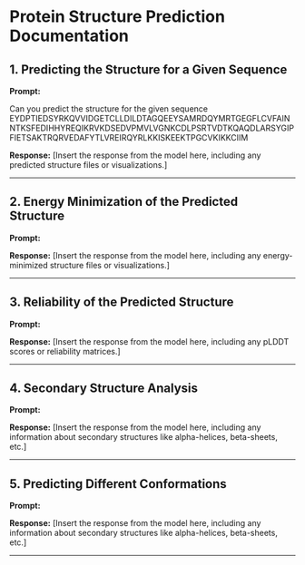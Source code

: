 # Protein Structure Prediction Documentation

## 1. Predicting the Structure for a Given Sequence

**Prompt:**

Can you predict the structure for the given sequence
EYDPTIEDSYRKQVVIDGETCLLDILDTAGQEEYSAMRDQYMRTGEGFLCVFAINNTKSFEDIHHYREQIKRVKDSEDVPMVLVGNKCDLPSRTVDTKQAQDLARSYGIPFIETSAKTRQRVEDAFYTLVREIRQYRLKKISKEEKTPGCVKIKKCIIM


**Response:**
[Insert the response from the model here, including any predicted structure files or visualizations.]

---

## 2. Energy Minimization of the Predicted Structure

**Prompt:**


**Response:**
[Insert the response from the model here, including any energy-minimized structure files or visualizations.]

---

## 3. Reliability of the Predicted Structure

**Prompt:**


**Response:**
[Insert the response from the model here, including any pLDDT scores or reliability matrices.]

---

## 4. Secondary Structure Analysis

**Prompt:**


**Response:**
[Insert the response from the model here, including any information about secondary structures like alpha-helices, beta-sheets, etc.]

---


## 5. Predicting Different Conformations

**Prompt:**

**Response:**
[Insert the response from the model here, including any information about secondary structures like alpha-helices, beta-sheets, etc.]

---


